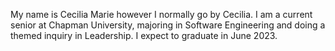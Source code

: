 My name is Cecilia Marie however I normally go by Cecilia. I am a current senior at Chapman University, majoring in
Software Engineering and doing a themed inquiry in Leadership. I expect to graduate in June 2023.
